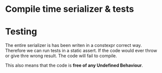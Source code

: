 
# Compile time serializer & tests

# Testing

The entire serializer is has been writen in a constexpr correct way. Therefore we can run tests in a static assert. If the code would ever throw or give thre wrong result. The code will fail to compile.

This also means that the code is **free of any Undefined Behaviour**.
